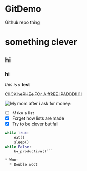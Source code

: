 # GitDemo
Github repo thing

# something clever
## hi
### hi

*this is a* **test**

[ClICK heRHEe FOr  A ffREE IPADDD!!!1!](https://yt3.ggpht.com/-9kn7t2RREyEuzMbmM7-sY4Vv8L0AoNBh5s4AenihnrXiX8m6xfpcFnGTnnqcPggIth0Idk_rGscKqc=s320-nd)

![My mom after i ask for money:](https://www.colourbox.com/preview/18395012-find-a-job-written-on-red-keyboard-key.jpg)

- [ ] Make a list
- [X] Forget how lists are made
- [X] Try to be clever but fail

```python
while True:
	eat()
	sleep()
while False:
	be_productive()```

* Woot
  * Double woot
